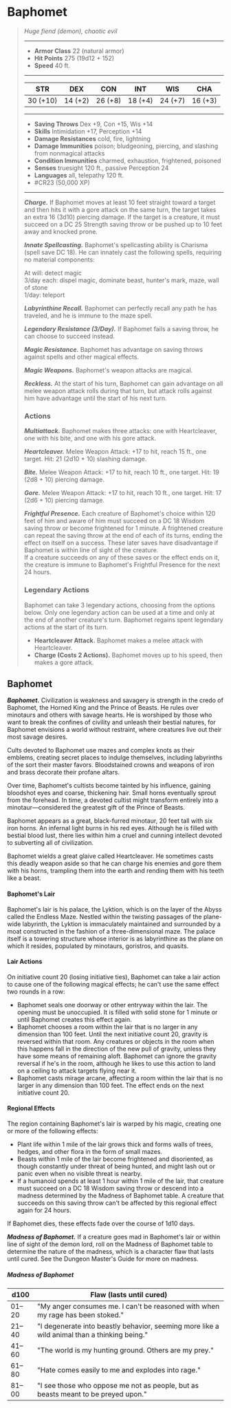 # Baphomet
>*Huge fiend (demon), chaotic evil*
>___
>- **Armor Class** 22 (natural armor)
>- **Hit Points** 275 (19d12 + 152)
>- **Speed** 40 ft.
>___
>|STR|DEX|CON|INT|WIS|CHA|
>|:---:|:---:|:---:|:---:|:---:|:---:|
>|30 (+10)|14 (+2)|26 (+8)|18 (+4)|24 (+7)|16 (+3)|
>___
>- **Saving Throws** Dex +9, Con +15, Wis +14
>- **Skills** Intimidation +17, Perception +14
>- **Damage Resistances** cold, fire, lightning
>- **Damage Immunities** poison; bludgeoning, piercing, and slashing from nonmagical attacks
>- **Condition Immunities** charmed, exhaustion, frightened, poisoned
>- **Senses** truesight 120 ft., passive Perception 24
>- **Languages** all, telepathy 120 ft.
>- #CR23 (50,000 XP)
>___
>***Charge.*** If Baphomet moves at least 10 feet straight toward a target and then hits it with a gore attack on the same turn, the target takes an extra 16 (3d10) piercing damage. If the target is a creature, it must succeed on a DC 25 Strength saving throw or be pushed up to 10 feet away and knocked prone.  
>
>***Innate Spellcasting.*** Baphomet's spellcasting ability is Charisma (spell save DC 18). He can innately cast the following spells, requiring no material components:  
>
>At will: detect magic  
>3/day each: dispel magic, dominate beast, hunter's mark, maze, wall of stone  
>1/day: teleport  
>
>
>***Labyrinthine Recall.*** Baphomet can perfectly recall any path he has traveled, and he is immune to the maze spell.  
>
>***Legendary Resistance (3/Day).*** If Baphomet fails a saving throw, he can choose to succeed instead.  
>
>***Magic Resistance.*** Baphomet has advantage on saving throws against spells and other magical effects.  
>
>***Magic Weapons.*** Baphomet's weapon attacks are magical.  
>
>***Reckless.*** At the start of his turn, Baphomet can gain advantage on all melee weapon attack rolls during that turn, but attack rolls against him have advantage until the start of his next turn.  
>
>### Actions
>***Multiattack.*** Baphomet makes three attacks: one with Heartcleaver, one with his bite, and one with his gore attack.  
>
>***Heartcleaver.*** Melee Weapon Attack: +17 to hit, reach 15 ft., one target. Hit: 21 (2d10 + 10) slashing damage.  
>
>***Bite.*** Melee Weapon Attack: +17 to hit, reach 10 ft., one target. Hit: 19 (2d8 + 10) piercing damage.  
>
>***Gore.*** Melee Weapon Attack: +17 to hit, reach 10 ft., one target. Hit: 17 (2d6 + 10) piercing damage.  
>
>***Frightful Presence.*** Each creature of Baphomet's choice within 120 feet of him and aware of him must succeed on a DC 18 Wisdom saving throw or become frightened for 1 minute. A frightened creature can repeat the saving throw at the end of each of its turns, ending the effect on itself on a success. These later saves have disadvantage if Baphomet is within line of sight of the creature.  
>If a creature succeeds on any of these saves or the effect ends on it, the creature is immune to Baphomet's Frightful Presence for the next 24 hours.  
>
>### Legendary Actions
>Baphomet can take 3 legendary actions, choosing from the options below. Only one legendary action can be used at a time and only at the end of another creature's turn. Baphomet regains spent legendary actions at the start of its turn.
>
>- **Heartcleaver Attack.** Baphomet makes a melee attack with Heartcleaver.
>- **Charge (Costs 2 Actions).** Baphomet moves up to his speed, then makes a gore attack.

## Baphomet

***Baphomet.*** Civilization is weakness and savagery is strength in the credo of Baphomet, the Horned King and the Prince of Beasts. He rules over minotaurs and others with savage hearts. He is worshiped by those who want to break the confines of civility and unleash their bestial natures, for Baphomet envisions a world without restraint, where creatures live out their most savage desires.

Cults devoted to Baphomet use mazes and complex knots as their emblems, creating secret places to indulge themselves, including labyrinths of the sort their master favors. Bloodstained crowns and weapons of iron and brass decorate their profane altars.

Over time, Baphomet's cultists become tainted by his influence, gaining bloodshot eyes and coarse, thickening hair. Small horns eventually sprout from the forehead. In time, a devoted cultist might transform entirely into a minotaur—considered the greatest gift of the Prince of Beasts.

Baphomet appears as a great, black-furred minotaur, 20 feet tall with six iron horns. An infernal light burns in his red eyes. Although he is filled with bestial blood lust, there lies within him a cruel and cunning intellect devoted to subverting all of civilization.

Baphomet wields a great glaive called Heartcleaver. He sometimes casts this deadly weapon aside so that he can charge his enemies and gore them with his horns, trampling them into the earth and rending them with his teeth like a beast.

#### Baphomet's Lair
Baphomet's lair is his palace, the Lyktion, which is on the layer of the Abyss called the Endless Maze. Nestled within the twisting passages of the plane-wide labyrinth, the Lyktion is immaculately maintained and surrounded by a moat constructed in the fashion of a three-dimensional maze. The palace itself is a towering structure whose interior is as labyrinthine as the plane on which it resides, populated by minotaurs, goristros, and quasits.

#### Lair Actions
On initiative count 20 (losing initiative ties), Baphomet can take a lair action to cause one of the following magical effects; he can't use the same effect two rounds in a row:

- Baphomet seals one doorway or other entryway within the lair. The opening must be unoccupied. It is filled with solid stone for 1 minute or until Baphomet creates this effect again.
- Baphomet chooses a room within the lair that is no larger in any dimension than 100 feet. Until the next initiative count 20, gravity is reversed within that room. Any creatures or objects in the room when this happens fall in the direction of the new pull of gravity, unless they have some means of remaining aloft. Baphomet can ignore the gravity reversal if he's in the room, although he likes to use this action to land on a ceiling to attack targets flying near it.
- Baphomet casts mirage arcane, affecting a room within the lair that is no larger in any dimension than 100 feet. The effect ends on the next initiative count 20.

#### Regional Effects
The region containing Baphomet's lair is warped by his magic, creating one or more of the following effects:

- Plant life within 1 mile of the lair grows thick and forms walls of trees, hedges, and other flora in the form of small mazes.
- Beasts within 1 mile of the lair become frightened and disoriented, as though constantly under threat of being hunted, and might lash out or panic even when no visible threat is nearby.
- If a humanoid spends at least 1 hour within 1 mile of the lair, that creature must succeed on a DC 18 Wisdom saving throw or descend into a madness determined by the Madness of Baphomet table. A creature that succeeds on this saving throw can't be affected by this regional effect again for 24 hours.

If Baphomet dies, these effects fade over the course of 1d10 days.

***Madness of Baphomet.*** If a creature goes mad in Baphomet's lair or within line of sight of the demon lord, roll on the Madness of Baphomet table to determine the nature of the madness, which is a character flaw that lasts until cured. See the Dungeon Master's Guide for more on madness.

##### Madness of Baphomet
| d100 | Flaw (lasts until cured) |
|---|---|
| 01–20 | "My anger consumes me. I can't be reasoned with when my rage has been stoked." |
| 21–40 | "I degenerate into beastly behavior, seeming more like a wild animal than a thinking being." |
| 41–60 | "The world is my hunting ground. Others are my prey." |
| 61–80 | "Hate comes easily to me and explodes into rage." |
| 81–00 | "I see those who oppose me not as people, but as beasts meant to be preyed upon." |